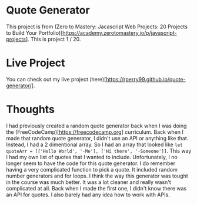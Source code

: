 # Quote Generator

This project is from (Zero to Mastery: Jacascript Web Projects: 20 Projects to Build Your Portfolio)[https://academy.zerotomastery.io/p/javascript-projects].
This is project 1 / 20.

# Live Project

You can check out my live project (here)[https://rperry99.github.io/quote-generator/].

# Thoughts

I had previously created a random quote generator back when I was doing the (FreeCodeCamp)[https://freecodecamp.org] curriculum. Back when I made that random quote generator, I didn't use an API or anything like that. Instead, I had a 2 dimentional array. So I had an array that looked like `let quoteArr = [['Hello World', '-Me'], ['Hi there', '-Someone']]`. This way I had my own list of quotes that I wanted to include.
Unfortunately, I no longer seem to have the code for this quote generator. I do remember having a very complicated function to pick a quote. It included random number generators and for loops.
I think the way this generator was tought in the course was much better. It was a lot cleaner and really wasn't complicated at all. Back when I made the first one, I didn't know there was an API for quotes. I also barely had any idea how to work with APIs.
